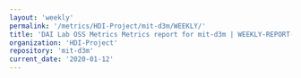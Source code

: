 ```yaml
---
layout: 'weekly'
permalink: '/metrics/HDI-Project/mit-d3m/WEEKLY/'
title: 'DAI Lab OSS Metrics Metrics report for mit-d3m | WEEKLY-REPORT-2020-01-12'
organization: 'HDI-Project'
repository: 'mit-d3m'
current_date: '2020-01-12'
---
```


